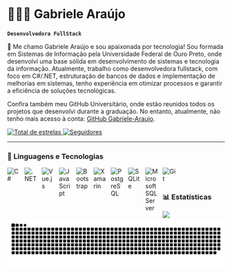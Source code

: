 # 👩🏻‍💻 Gabriele Araújo

**`Desenvolvedora FullStack`**

👋 Me chamo Gabriele Araújo e sou apaixonada por tecnologia! Sou formada em Sistemas de Informação pela Universidade Federal de Ouro Preto, onde desenvolvi uma base sólida em desenvolvimento de sistemas e tecnologia da informação.
Atualmente, trabalho como desenvolvedora fullstack, com foco em C#/.NET, estruturação de bancos de dados e implementação de melhorias em sistemas, tenho experiência em otimizar processos e garantir a eficiência de soluções tecnológicas.

Confira também meu GitHub Universitário, onde estão reunidos todos os projetos que desenvolvi durante a graduação. No entanto, atualmente, não tenho mais acesso à conta: [GitHub Gabriele-Araujo](https://github.com/Gabriele-Araujo).

<p align="left">
    <a href="https://github.com/GabrieleAraujoDev?tab=repositories&sort=stargazers">
        <img 
            alt="Total de estrelas" 
            title="Total de estrelas GitHub" 
            src="https://custom-icon-badges.demolab.com/github/stars/GabrieleAraujoDev?color=55960c&style=for-the-badge&labelColor=488207&logo=star&label=estrelas"
        />
    </a>
    <a href="https://github.com/GabrieleAraujoDev?tab=followers">
        <img 
            alt="Seguidores" 
            title="Me siga no GitHub" 
            src="https://custom-icon-badges.demolab.com/github/followers/GabrieleAraujoDev?color=236ad3&labelColor=1155ba&style=for-the-badge&logo=github&label=Seguidores&logoColor=white"
        />
    </a>
</p>

---

### 🤖 Linguagens e Tecnologias

<p>
    <img 
        align="left" 
        alt="C#" 
        title="C#" 
        width="30px" 
        style="padding-right: 10px; vertical-align: middle;" 
        src="https://cdn.jsdelivr.net/gh/devicons/devicon/icons/csharp/csharp-original.svg"
    />
    <img 
        align="left" 
        alt=".NET" 
        title=".NET" 
        width="30px" 
        style="padding-right: 10px; vertical-align: middle;" 
        src="https://cdn.jsdelivr.net/gh/devicons/devicon/icons/dot-net/dot-net-original.svg"
    />
    <img 
        align="left" 
        alt="Vue.js" 
        title="Vue.js" 
        width="30px" 
        style="padding-right: 10px; vertical-align: middle;" 
        src="https://cdn.jsdelivr.net/gh/devicons/devicon/icons/vuejs/vuejs-original.svg"
    />
    <img 
        align="left" 
        alt="JavaScript" 
        title="JavaScript" 
        width="30px" 
        style="padding-right: 10px; vertical-align: middle;" 
        src="https://cdn.jsdelivr.net/gh/devicons/devicon/icons/javascript/javascript-original.svg"
    />
    <img 
        align="left" 
        alt="Bootstrap" 
        title="Bootstrap" 
        width="30px" 
        style="padding-right: 10px; vertical-align: middle;" 
        src="https://cdn.jsdelivr.net/gh/devicons/devicon/icons/bootstrap/bootstrap-original.svg"
    />
    <img 
        align="left" 
        alt="Xamarin" 
        title="Xamarin" 
        width="30px" 
        style="padding-right: 10px; vertical-align: middle;" 
        src="https://cdn.jsdelivr.net/gh/devicons/devicon/icons/xamarin/xamarin-original.svg"
    />
    <img 
        align="left" 
        alt="PostgreSQL" 
        title="PostgreSQL" 
        width="30px" 
        style="padding-right: 10px; vertical-align: middle;" 
        src="https://cdn.jsdelivr.net/gh/devicons/devicon/icons/postgresql/postgresql-original.svg"
    />
    <img 
        align="left" 
        alt="SQLite" 
        title="SQLite" 
        width="30px" 
        style="padding-right: 10px; vertical-align: middle;" 
        src="https://cdn.jsdelivr.net/gh/devicons/devicon/icons/sqlite/sqlite-original.svg"
    />
    <img 
        align="left" 
        alt="Microsoft SQL Server" 
        title="Microsoft SQL Server" 
        width="30px" 
        style="padding-right: 10px; vertical-align: middle;" 
        src="https://cdn.jsdelivr.net/gh/devicons/devicon/icons/microsoftsqlserver/microsoftsqlserver-original.svg"
    />
    <img 
        align="left" 
        alt="Git" 
        title="Git" 
        width="30px" 
        style="padding-right: 10px; vertical-align: middle;" 
        src="https://cdn.jsdelivr.net/gh/devicons/devicon/icons/git/git-original.svg"
    />
</p>

<br/>
<br/>

### 📊 Estatísticas

<div>
    <img height="180em" src="https://github-readme-stats.vercel.app/api?username=GabrieleAraujoDev&show_icons=true&theme=tokyonight&include_all_commits" />
</div>

<picture>
  <source media="(prefers-color-scheme: dark)" srcset="https://raw.githubusercontent.com/GabrieleAraujoDev/GabrieleAraujoDev/output/github-snake-dark.svg" />
  <source media="(prefers-color-scheme: light)" srcset="https://raw.githubusercontent.com/GabrieleAraujoDev/GabrieleAraujoDev/output/github-snake.svg" />
  <img alt="github-snake" src="https://raw.githubusercontent.com/GabrieleAraujoDev/GabrieleAraujoDev/output/github-snake.svg" />
</picture>
